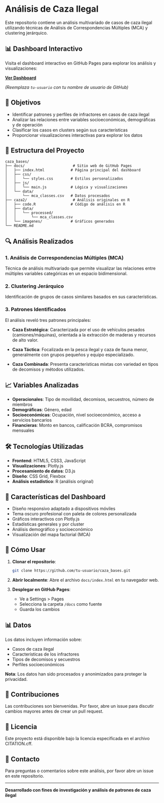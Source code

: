 # Análisis de Caza Ilegal

Este repositorio contiene un análisis multivariado de casos de caza ilegal utilizando técnicas de Análisis de Correspondencias Múltiples (MCA) y clustering jerárquico.

## 📊 Dashboard Interactivo

Visita el dashboard interactivo en GitHub Pages para explorar los análisis y visualizaciones:

**[Ver Dashboard](https://tu-usuario.github.io/caza_bases/)**

*(Reemplaza `tu-usuario` con tu nombre de usuario de GitHub)*

## 🎯 Objetivos

- Identificar patrones y perfiles de infractores en casos de caza ilegal
- Analizar las relaciones entre variables socioeconómicas, demográficas y de operación
- Clasificar los casos en clusters según sus características
- Proporcionar visualizaciones interactivas para explorar los datos

## 📁 Estructura del Proyecto

```
caza_bases/
├── docs/                      # Sitio web de GitHub Pages
│   ├── index.html            # Página principal del dashboard
│   ├── css/
│   │   └── styles.css        # Estilos personalizados
│   ├── js/
│   │   └── main.js           # Lógica y visualizaciones
│   └── data/
│       └── mca_classes.csv   # Datos procesados
├── caza2/                     # Análisis originales en R
│   ├── code.R                # Código de análisis en R
│   ├── data/
│   │   └── processed/
│   │       └── mca_classes.csv
│   └── imagenes/             # Gráficos generados
└── README.md
```

## 🔍 Análisis Realizados

### 1. Análisis de Correspondencias Múltiples (MCA)
Técnica de análisis multivariado que permite visualizar las relaciones entre múltiples variables categóricas en un espacio bidimensional.

### 2. Clustering Jerárquico
Identificación de grupos de casos similares basados en sus características.

### 3. Patrones Identificados

El análisis reveló tres patrones principales:

- **Caza Estratégica**: Caracterizada por el uso de vehículos pesados (camiones/máquinas), orientada a la extracción de maderas y recursos de alto valor.

- **Caza Táctica**: Focalizada en la pesca ilegal y caza de fauna menor, generalmente con grupos pequeños y equipo especializado.

- **Caza Combinada**: Presenta características mixtas con variedad en tipos de decomisos y métodos utilizados.

## 📈 Variables Analizadas

- **Operacionales**: Tipo de movilidad, decomisos, secuestros, número de miembros
- **Demográficas**: Género, edad
- **Socioeconómicas**: Ocupación, nivel socioeconómico, acceso a servicios bancarios
- **Financieras**: Monto en bancos, calificación BCRA, compromisos mensuales

## 🛠️ Tecnologías Utilizadas

- **Frontend**: HTML5, CSS3, JavaScript
- **Visualizaciones**: Plotly.js
- **Procesamiento de datos**: D3.js
- **Diseño**: CSS Grid, Flexbox
- **Análisis estadístico**: R (análisis original)

## 🎨 Características del Dashboard

- Diseño responsivo adaptado a dispositivos móviles
- Tema oscuro profesional con paleta de colores personalizada
- Gráficos interactivos con Plotly.js
- Estadísticas generales y por cluster
- Análisis demográfico y socioeconómico
- Visualización del mapa factorial (MCA)

## 📝 Cómo Usar

1. **Clonar el repositorio**:
   ```bash
   git clone https://github.com/tu-usuario/caza_bases.git
   ```

2. **Abrir localmente**:
   Abre el archivo `docs/index.html` en tu navegador web.

3. **Desplegar en GitHub Pages**:
   - Ve a Settings > Pages
   - Selecciona la carpeta `/docs` como fuente
   - Guarda los cambios

## 📊 Datos

Los datos incluyen información sobre:
- Casos de caza ilegal
- Características de los infractores
- Tipos de decomisos y secuestros
- Perfiles socioeconómicos

**Nota**: Los datos han sido procesados y anonimizados para proteger la privacidad.

## 🤝 Contribuciones

Las contribuciones son bienvenidas. Por favor, abre un issue para discutir cambios mayores antes de crear un pull request.

## 📄 Licencia

Este proyecto está disponible bajo la licencia especificada en el archivo CITATION.cff.

## 📧 Contacto

Para preguntas o comentarios sobre este análisis, por favor abre un issue en este repositorio.

---

**Desarrollado con fines de investigación y análisis de patrones de caza ilegal**
